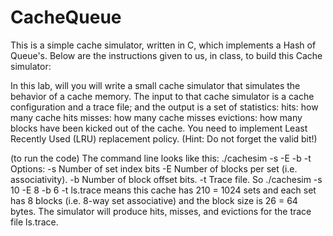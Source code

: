# CacheQueue
This is a simple cache simulator, written in C, which implements a Hash of Queue's.
Below are the instructions given to us, in class, to build this Cache simulator:

In this lab, will you will write a small cache simulator that simulates the behavior of a cache
memory. The input to that cache simulator is a cache configuration and a trace file; and the
output is a set of statistics:
hits: how many cache hits
misses: how many cache misses
evictions: how many blocks have been kicked out of the cache. You need to implement Least
Recently Used (LRU) replacement policy. (Hint: Do not forget the valid bit!)

(to run the code) The command line looks like this:
./cachesim -s <num> -E <num> -b <num> -t <file>
Options:
 -s <num> Number of set index bits
 -E <num> Number of blocks per set (i.e. associativity).
 -b <num> Number of block offset bits.
 -t <file> Trace file.
So
./cachesim -s 10 -E 8 -b 6 -t ls.trace
means this cache has 210 = 1024 sets and each set has 8 blocks (i.e. 8-way set associative) and the
block size is 26 = 64 bytes. The simulator will produce hits, misses, and evictions for the trace
file ls.trace.
